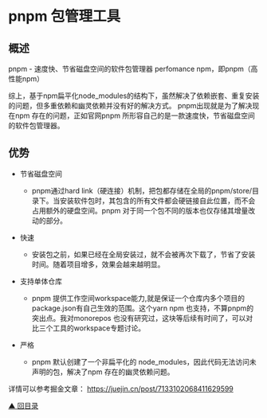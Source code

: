 # pnpm 包管理工具

## 概述
pnpm - 速度快、节省磁盘空间的软件包管理器
perfomance npm，即pnpm（高性能npm）

综上，基于npm扁平化node_modules的结构下，虽然解决了依赖嵌套、重复安装的问题，但多重依赖和幽灵依赖并没有好的解决方式。
pnpm出现就是为了解决现在npm 存在的问题，正如官网pnpm 所形容自己的是一款速度快，节省磁盘空间的软件包管理器。
## 优势
* 节省磁盘空间
    * pnpm通过hard link（硬连接）机制，把包都存储在全局的pnpm/store/目录下。当安装软件包时，其包含的所有文件都会硬链接自此位置，而不会占用额外的硬盘空间。pnpm 对于同一个包不同的版本也仅存储其增量改动的部分。

* 快速
    * 安装包之前，如果已经在全局安装过，就不会被再次下载了，节省了安装时间。随着项目增多，效果会越来越明显。

* 支持单体仓库
    * pnpm 提供工作空间workspace能力,就是保证一个仓库内多个项目的package.json有自己生效的范围。这个yarn npm 也支持，不算pnpm的突出点。我对monorepos 也没有研究过，这块等后续有时间了，可以对比三个工具的workspace专题讨论。
* 严格
    * pnpm 默认创建了一个非扁平化的 node_modules，因此代码无法访问未声明的包，解决了npm 存在的幽灵依赖问题。
    
详情可以参考掘金文章：
https://juejin.cn/post/7133102068411629599

[▲ 回目录](/page/index.html)